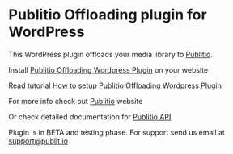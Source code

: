 # Publitio Offloading plugin for WordPress

This WordPress plugin offloads your media library to [Publitio](https://publit.io/).

Install [Publitio Offloading Wordpress Plugin](https://wordpress.org/plugins/publitio-offloading/) on your website 

Read tutorial [How to setup Publitio Offloading Wordpress Plugin](https://publit.io/community/blog/wordpress-offloading-with-publitio)

For more info check out [Publitio](https://publit.io) website

Or check detailed documentation for [Publitio API](https://publit.io/docs)

Plugin is in BETA and testing phase. For support send us email at support@publit.io


